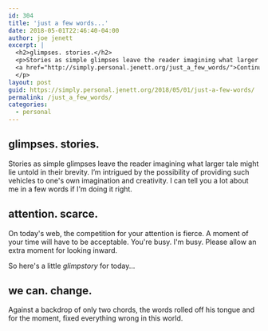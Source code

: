 ```yaml
---
id: 304
title: 'just a few words...'
date: 2018-05-01T22:46:40-04:00
author: joe jenett
excerpt: |
  <h2>glimpses. stories.</h2>
  <p>Stories as simple glimpses leave the reader imagining what larger tale might lie untold in their brevity. I’m intrigued by the possibility of providing such vehicles to one&#39;s own imagination and creativity. I can tell you a lot about me in a few words if I&#39;m doing it right.<br/></p><p>
  <a href="http://simply.personal.jenett.org/just_a_few_words/">Continue reading...</a>
  </p>
layout: post
guid: https://simply.personal.jenett.org/2018/05/01/just-a-few-words/
permalink: /just_a_few_words/
categories:
  - personal
---
```

## glimpses. stories.

Stories as simple glimpses leave the reader imagining what larger tale might lie untold in their brevity. I’m intrigued by the possibility of providing such vehicles to one's own imagination and creativity. I can tell you a lot about me in a few words if I'm doing it right.

## attention. scarce.

On today's web, the competition for your attention is fierce. A moment of your time will have to be acceptable. You're busy. I'm busy. Please allow an extra moment for looking inward.

So here's a little _glimpstory_ for today...

## we can. change.

Against a backdrop of only two chords, the words rolled off his tongue and for the moment, fixed everything wrong in this world.